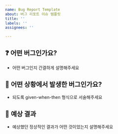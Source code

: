 ```yaml
---
name: Bug Report Template
about: 버그 리포트 이슈 템플릿
title: ''
labels: ''
assignees: ''

---
```


## ❓ 어떤 버그인가요?
- 어떤 버그인지 간결하게 설명해주세요

## 🤔 어떤 상황에서 발생한 버그인가요?
- 되도록 given-when-then 형식으로 서술해주세요

## 🌈 예상 결과
- 예상했던 정상적인 결과가 어떤 것이었는지 설명해주세요
